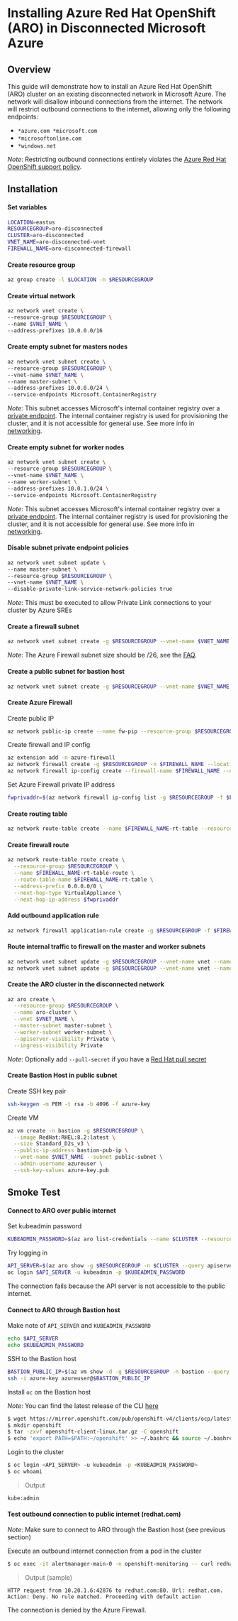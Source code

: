 # Installing Azure Red Hat OpenShift (ARO) in Disconnected Microsoft Azure

## Overview

This guide will demonstrate how to install an Azure Red Hat OpenShift (ARO) cluster on an existing disconnected network in Microsoft Azure.  The network will disallow inbound connections from the internet.  The network will restrict outbound connections to the internet, allowing only the following endpoints:

*  `*azure.com *microsoft.com`
*  `*microsoftonline.com`
*  `*windows.net`

*Note*: Restricting outbound connections entirely violates the [Azure Red Hat OpenShift support policy](https://docs.microsoft.com/en-us/azure/openshift/support-policies-v4#cluster-configuration-requirements).

## Installation

#### Set variables

```bash
LOCATION=eastus
RESOURCEGROUP=aro-disconnected
CLUSTER=aro-disconnected
VNET_NAME=aro-disconnected-vnet
FIREWALL_NAME=aro-disconnected-firewall
```

#### Create resource group

```bash
az group create -l $LOCATION -n $RESOURCEGROUP
```

#### Create virtual network

```bash
az network vnet create \
--resource-group $RESOURCEGROUP \
--name $VNET_NAME \
--address-prefixes 10.0.0.0/16
```

#### Create empty subnet for masters nodes
```bash
az network vnet subnet create \
--resource-group $RESOURCEGROUP \
--vnet-name $VNET_NAME \
--name master-subnet \
--address-prefixes 10.0.0.0/24 \
--service-endpoints Microsoft.ContainerRegistry
```

*Note*: This subnet accesses Microsoft's internal container registry over a [private endpoint](https://docs.microsoft.com/en-us/azure/virtual-network/virtual-network-service-endpoints-overview).  The internal container registry is used for provisioning the cluster, and it is not accessible for general use.  See more info in [networking](https://docs.microsoft.com/en-us/azure/openshift/concepts-networking).

#### Create empty subnet for worker nodes
```bash
az network vnet subnet create \
--resource-group $RESOURCEGROUP \
--vnet-name $VNET_NAME \
--name worker-subnet \
--address-prefixes 10.0.1.0/24 \
--service-endpoints Microsoft.ContainerRegistry
```

*Note*: This subnet accesses Microsoft's internal container registry over a [private endpoint](https://docs.microsoft.com/en-us/azure/virtual-network/virtual-network-service-endpoints-overview).  The internal container registry is used for provisioning the cluster, and it is not accessible for general use.  See more info in [networking](https://docs.microsoft.com/en-us/azure/openshift/concepts-networking).

#### Disable subnet private endpoint policies
```bash
az network vnet subnet update \
--name master-subnet \
--resource-group $RESOURCEGROUP \
--vnet-name $VNET_NAME \
--disable-private-link-service-network-policies true
```

*Note*: This must be executed to allow Private Link connections to your cluster by Azure SREs

#### Create a firewall subnet
```bash
az network vnet subnet create -g $RESOURCEGROUP --vnet-name $VNET_NAME -n AzureFirewallSubnet --address-prefixes 10.1.10.0/26
```

*Note*: The Azure Firewall subnet size should be /26, see the [FAQ](https://docs.microsoft.com/en-us/azure/firewall/firewall-faq#why-does-azure-firewall-need-a--26-subnet-size).

#### Create a public subnet for bastion host
```bash
az network vnet subnet create -g $RESOURCEGROUP --vnet-name $VNET_NAME -n public-subnet --address-prefixes 10.0.2.0/24
```

#### Create Azure Firewall

Create public IP
```bash
az network public-ip create --name fw-pip --resource-group $RESOURCEGROUP --allocation-method static --sku standard
```

Create firewall and IP config
```bash
az extension add -n azure-firewall
az network firewall create -g $RESOURCEGROUP -n $FIREWALL_NAME --location $LOCATION
az network firewall ip-config create --firewall-name $FIREWALL_NAME --name FW-config --public-ip-address fw-pip --resource-group $RESOURCEGROUP --vnet-name $VNET_NAME
```

Set Azure Firewall private IP address
```bash
fwprivaddr=$(az network firewall ip-config list -g $RESOURCEGROUP -f $FIREWALL_NAME --query "[?name=='FW-config'].privateIpAddress" --output tsv)
```

#### Create routing table
```bash
az network route-table create --name $FIREWALL_NAME-rt-table --resource-group $RESOURCE_GROUP
```

#### Create firewall route
```bash
az network route-table route create \
  --resource-group $RESOURCEGROUP \
  --name $FIREWALL_NAME-rt-table-route \
  --route-table-name $FIREWALL_NAME-rt-table \
  --address-prefix 0.0.0.0/0 \
  --next-hop-type VirtualAppliance \
  --next-hop-ip-address $fwprivaddr
```

#### Add outbound application rule
```bash
az network firewall application-rule create -g $RESOURCEGROUP -f $FIREWALL_NAME --collection-name azure_ms --name azure --protocols 'http=80' 'https=443' --target-fqdns *azure.com *microsoft.com *microsoftonline.com *windows.net --source-addresses 10.0.0.0/24 10.0.1.0/24 --priority 100 --action Allow
```

#### Route internal traffic to firewall on the master and worker subnets
```bash
az network vnet subnet update -g $RESOURCEGROUP --vnet-name vnet --name master-subnet --route-table $FIREWALL_NAME-rt-table
az network vnet subnet update -g $RESOURCEGROUP --vnet-name vnet --name worker-subnet --route-table $FIREWALL_NAME-rt-table
```

#### Create the ARO cluster in the disconnected network
```bash
az aro create \
  --resource-group $RESOURCEGROUP \
  --name aro-cluster \
  --vnet $VNET_NAME \
  --master-subnet master-subnet \
  --worker-subnet worker-subnet \
  --apiserver-visibility Private \
  --ingress-visibility Private
```

*Note*: Optionally add `--pull-secret` if you have a [Red Hat pull secret](https://docs.microsoft.com/en-us/azure/openshift/howto-add-update-pull-secret)

#### Create Bastion Host in public subnet

Create SSH key pair
```bash
ssh-keygen -m PEM -t rsa -b 4096 -f azure-key
```

Create VM
```bash
az vm create -n bastion -g $RESOURCEGROUP \
  --image RedHat:RHEL:8.2:latest \
  --size Standard_D2s_v3 \
  --public-ip-address bastion-pub-ip \
  --vnet-name $VNET_NAME --subnet public-subnet \
  --admin-username azureuser \
  --ssh-key-values azure-key.pub
```

## Smoke Test

#### Connect to ARO over public internet

Set kubeadmin password
```bash
KUBEADMIN_PASSWORD=$(az aro list-credentials --name $CLUSTER --resource-group $RESOURCEGROUP --query kubeadminPassword -o tsv)
```

Try logging in
```bash
API_SERVER=$(az aro show -g $RESOURCEGROUP -n $CLUSTER --query apiserverProfile.url -o tsv)
oc login $API_SERVER -u kubeadmin -p $KUBEADMIN_PASSWORD
```

The connection fails because the API server is not accessible to the public internet.


#### Connect to ARO through Bastion host

Make note of `API_SERVER` and `KUBEADMIN_PASSWORD`
```bash
echo $API_SERVER
echo $KUBEADMIN_PASSWORD
```

SSH to the Bastion host
```bash
BASTION_PUBLIC_IP=$(az vm show -d -g $RESOURCEGROUP -n bastion --query publicIps -o tsv)
ssh -i azure-key azureuser@$BASTION_PUBLIC_IP
```

Install `oc` on the Bastion host

*Note*: You can find the latest release of the CLI [here](https://mirror.openshift.com/pub/openshift-v4/clients/ocp/latest/)

```bash
$ wget https://mirror.openshift.com/pub/openshift-v4/clients/ocp/latest/openshift-client-linux.tar.gz
$ mkdir openshift
$ tar -zxvf openshift-client-linux.tar.gz -C openshift
$ echo 'export PATH=$PATH:~/openshift' >> ~/.bashrc && source ~/.bashrc
```

Login to the cluster

```bash
$ oc login <API_SERVER> -u kubeadmin -p <KUBEADMIN_PASSWORD>
$ oc whoami
```

> Output

```
kube:admin
```

#### Test outbound connection to public internet (redhat.com)

*Note*: Make sure to connect to ARO through the Bastion host (see previous section)

Execute an outbound internet connection from a pod in the cluster

```bash
$ oc exec -it alertmanager-main-0 -n openshift-monitoring -- curl redhat.com
```

> Output (sample)

```
HTTP request from 10.20.1.6:42876 to redhat.com:80. Url: redhat.com. Action: Deny. No rule matched. Proceeding with default action
```

The connection is denied by the Azure Firewall.
